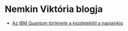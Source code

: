 # Nemkin Viktória blogja

- [Az IBM Quantum története a kezdetektől a napjainkig](./2021/11/26/az_ibm_quantum_tortenete)

